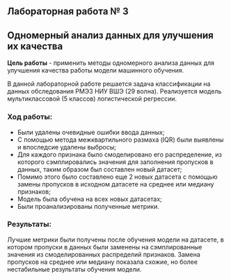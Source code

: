 ## Лабораторная работа № 3
## Одномерный анализ данных для улучшения их качества 
**Цель работы** - применить методы одномерного анализа данных для улучшения качества работы модели машинного обучения.

В данной лабораторной работе решается задача классификации на данных обследования РМЭЗ НИУ ВШЭ (29 волна). Реализуется модель мультиклассовой (5 классов) логистической регрессии. 

### Ход работы: 
- Были удалены очевидные ошибки ввода данных;
- С помощью метода межквартильного размаха (IQR) были выявлены и впоследсие удалены выбросы; 
- Для каждого признака было смоделировано его распределение, из которого сэмплировались значения для заполнения пропусков в данных, таким образом был составлен новый датасет; 
- Помимо этого было составлено еще 2 новых датасета с помощью замены пропусков в исходном датасете на среднее или медиану признаков; 
- Модель была обучена на всех новых датасетах; 
- Были проанализированы полученные метрики. 


### Результаты: 
Лучшие метрики были получены после обучения модели на датасете, в котором пропуски в данных были заменены на сэмплированные значения из смоделированных распределий признаков. Замена пропусков на среднее или медиану показала схожие, но более нестабильные результаты обучения модели. 
